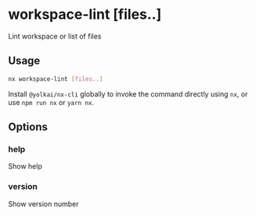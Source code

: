 # workspace-lint [files..]

Lint workspace or list of files

## Usage

```bash
nx workspace-lint [files..]
```

Install `@yolkai/nx-cli` globally to invoke the command directly using `nx`, or use `npm run nx` or `yarn nx`.

## Options

### help

Show help

### version

Show version number
